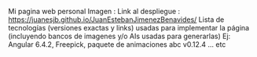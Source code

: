 Mi pagina web personal 
Imagen :
Link al despliegue : https://juanesjb.github.io/JuanEstebanJimenezBenavides/
Lista de tecnologías (versiones exactas y links) usadas para implementar la página (incluyendo bancos de imagenes y/o AIs usadas para generarlas)
Ej: Angular 6.4.2, Freepick, paquete de animaciones abc v0.12.4 ... etc
